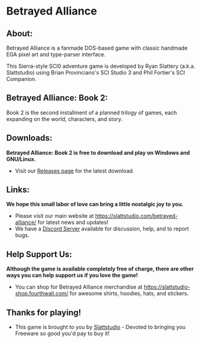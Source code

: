 # Betrayed Alliance

## About:
Betrayed Alliance is a fanmade DOS-based game with classic handmade EGA pixel art and type-parser interface.

This Sierra-style SCI0 adventure game is developed by Ryan Slattery (a.k.a. Slattstudio) using Brian Provinciano's SCI Studio 3 and Phil Fortier's SCI Companion.

## Betrayed Alliance: Book 2:
Book 2 is the second installment of a planned trilogy of games, each expanding on the world, characters, and story.

## Downloads:
**Betrayed Alliance: Book 2 is free to download and play on Windows and GNU/Linux.**
* Visit our [Releases page](https://github.com/Slattstudio/BetrayedAllianceBook2/releases "Releases page") for the latest download.

## Links:
**We hope this small labor of love can bring a little nostalgic joy to you.**
* Please visit our main website at https://slattstudio.com/betrayed-alliance/ for latest news and updates!
* We have a [Discord Server](https://discord.gg/Rh62gD2uUG "Discord Server") available for discussion, help, and to report bugs.

## Help Support Us:
**Although the game is available completely free of charge, there are other ways you can help support us if you love the game!**

* You can shop for Betrayed Alliance merchandise at https://slattstudio-shop.fourthwall.com/ for awesome shirts, hoodies, hats, and stickers.
<!-- * We have a paperback Manual that features colored pages, complete with a hint guide for those who want a gentle push in the right direction, but also a walkthrough if you happen to get stuck. Available on [Amazon.com](https://www.amazon.com/Betrayed-Alliance-Book-1-Manual/dp/B0CWT6QVJQ "Amazon.com").
-->
## Thanks for playing!
* This game is brought to you by [Slattstudio](https://slattstudio.com/ "Slattstudio") - Devoted to bringing you Freeware so good you'd pay to buy it!
